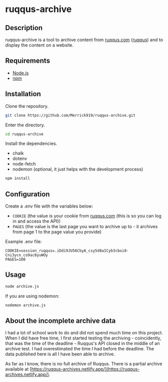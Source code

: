 # ruqqus-archive

## Description

ruqqus-archive is a tool to archive content from [ruqqus.com](https://ruqqus.com/) ([ruqqus](https://github.com/ruqqus/ruqqus/)) and to display the content on a website.

## Requirements

- [Node.js](https://nodejs.org/)
- [npm](http://www.npmjs.com/)

## Installation

Clone the repository.

```bash
git clone https://github.com/Merrick919/ruqqus-archive.git
```

Enter the directory.

```bash
cd ruqqus-archive
```

Install the dependencies.

- chalk
- dotenv
- node-fetch
- nodemon (optional, it just helps with the development process)

```bash
npm install
```

## Configuration

Create a .env file with the variables below:

- `COOKIE` (the value is your cookie from [ruqqus.com](https://ruqqus.com/) (this is so you can log in and access the API))
- `PAGES` (the value is the last page you want to archive up to - it archives from page 1 to the page value you provide)

Example .env file:

```
COOKIE=session_ruqqus=.iDdi9JU56CbyA_csy5d8aICyb3cboi8-Cni3ycn_co9ac8yuWOy
PAGES=100
```

## Usage

```bash
node archive.js
```

If you are using nodemon:

```bash
nodemon archive.js
```

## About the incomplete archive data

I had a lot of school work to do and did not spend much time on this project. When I did have free time, I first started testing the archiving - coincidently, that was the time of the deadline - Ruqqus's API closed in the middle of an archive test. I had overestimated the time I had before the deadline. The data published here is all I have been able to archive.

As far as I know, there is no full archive of Ruqqus. There is a partial archive available at [https://ruqqus-archives.netlify.app/](https://ruqqus-archives.netlify.app/).